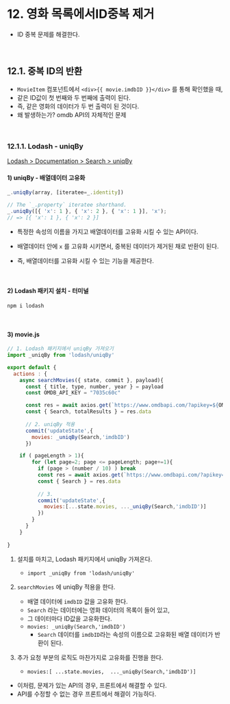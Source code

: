 # 12. 영화 목록에서ID중복 제거

- ID 중복 문제를 해결한다.

<br/>

## 12.1. 중복 ID의 반환

- `MovieItem` 컴포넌트에서 `<div>{{ movie.imdbID }}</div>` 를 통해 확인했을 때, 
- 같은 ID값이 첫 번째와 두 번째에 출력이 된다.
- 즉, 같은 영화의 데이터가 두 번 출력이 된 것이다. 
- 왜 발생하는가? omdb API의 자체적인 문제

<br/>

### 12.1.1. Lodash - uniqBy

[Lodash > Documentation > Search > uniqBy ](https://lodash.com/)

#### 1) uniqBy - 배열데이터 고유화

```js
_.uniqBy(array, [iteratee=_.identity])

// The `_.property` iteratee shorthand.
_.uniqBy([{ 'x': 1 }, { 'x': 2 }, { 'x': 1 }], 'x');
// => [{ 'x': 1 }, { 'x': 2 }]
```

- 특정한 속성의 이름을 가지고 배열데이터를 고유화 시킬 수 있는 API이다.

- 배열데이터 안에 `x` 를 고유화 시키면서, 중복된 데이터가 제거된 채로 반환이 된다. 
- 즉, 배열데이터를 고유화 시킬 수 있는 기능을 제공한다.

<br/>

#### 2) Lodash 패키지 설치 - 터미널

```shell
npm i lodash
```

<br/>

#### 3) movie.js

```js
// 1. Lodash 패키지에서 uniqBy 가져오기
import _uniqBy from 'lodash/uniqBy'

export default {
  actions : {
    async searchMovies({ state, commit }, payload){
      const { title, type, number, year } = payload 
      const OMDB_API_KEY = "7035c60c"

      const res = await axios.get(`https://www.omdbapi.com/?apikey=${OMDB_API_KEY}&s=${title}&type=${type}&y=${year}&page=1`)
      const { Search, totalResults } = res.data
      
      // 2. uniqBy 적용
      commit('updateState',{
        movies: _uniqBy(Search,'imdbID')
      })

   	if ( pageLength > 1){
        for (let page=2; page <= pageLength; page+=1){
          if (page > (number / 10) ) break
          const res = await axios.get(`https://www.omdbapi.com/?apikey=${OMDB_API_KEY}&s=${title}&type=${type}&y=${year}&page=${page}`)
          const { Search } = res.data
          
          // 3.
          commit('updateState',{
            movies:[...state.movies, ..._uniqBy(Search,'imdbID')]
          })
        }
      }
    }
        
}
```

1. 설치를 마치고, Lodash 패키지에서 uniqBy 가져온다.
   - `import _uniqBy from 'lodash/uniqBy'`
2. `searchMovies` 에 uniqBy 적용을 한다.
   - 배열 데이터에 `imdbID` 값을 고유화 한다.
   - `Search` 라는 데이터에는 영화 데이터의 목록이 들어 있고,
   - 그 데이터마다 ID값을 고유화한다.
   - `movies: _uniqBy(Search,'imdbID')` 
     - `Search` 데이터를 `imdbID`라는 속성의 이름으로 고유화된 배열 데이터가 반환이 된다.

3. 추가 요청 부분의 로직도 마찬가지로 고유화를 진행을 한다.
   - `movies:[ ...state.movies,  ..._uniqBy(Search,'imdbID')]` 

- 이처럼, 문제가 있는 API의 경우, 프론트에서 해결할 수 있다. 
- API를 수정할 수 없는 경우 프론트에서 해결이 가능하다.